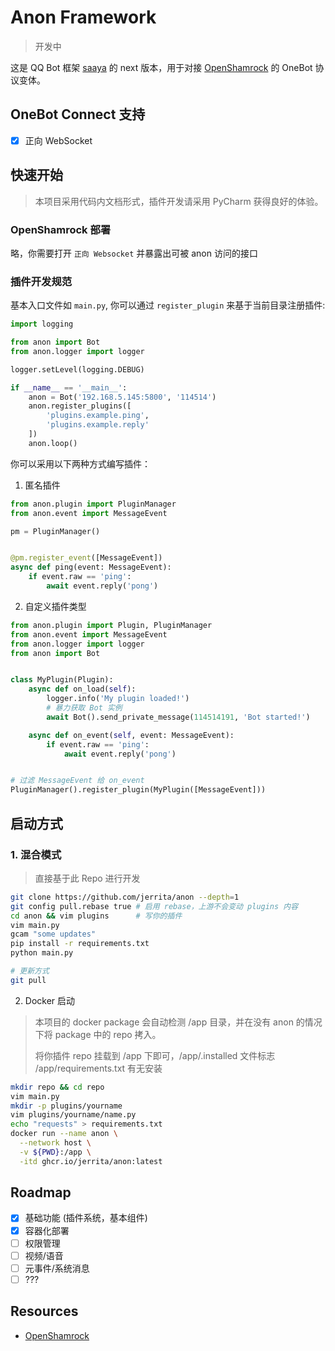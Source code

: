 # Anon Framework

> 开发中

这是 QQ Bot 框架 [saaya](https://github.com/jerrita/saaya) 的 next
版本，用于对接 [OpenShamrock](https://github.com/whitechi73/OpenShamrock) 的 OneBot 协议变体。

## OneBot Connect 支持

- [x] 正向 WebSocket

## 快速开始

> 本项目采用代码内文档形式，插件开发请采用 PyCharm 获得良好的体验。

### OpenShamrock 部署

略，你需要打开 `正向 Websocket` 并暴露出可被 anon 访问的接口

### 插件开发规范

基本入口文件如 `main.py`, 你可以通过 `register_plugin` 来基于当前目录注册插件:

```python
import logging

from anon import Bot
from anon.logger import logger

logger.setLevel(logging.DEBUG)

if __name__ == '__main__':
    anon = Bot('192.168.5.145:5800', '114514')
    anon.register_plugins([
        'plugins.example.ping',
        'plugins.example.reply'
    ])
    anon.loop()
```

你可以采用以下两种方式编写插件：

1. 匿名插件

```python
from anon.plugin import PluginManager
from anon.event import MessageEvent

pm = PluginManager()


@pm.register_event([MessageEvent])
async def ping(event: MessageEvent):
    if event.raw == 'ping':
        await event.reply('pong')
```

2. 自定义插件类型

```python
from anon.plugin import Plugin, PluginManager
from anon.event import MessageEvent
from anon.logger import logger
from anon import Bot


class MyPlugin(Plugin):
    async def on_load(self):
        logger.info('My plugin loaded!')
        # 暴力获取 Bot 实例
        await Bot().send_private_message(114514191, 'Bot started!')

    async def on_event(self, event: MessageEvent):
        if event.raw == 'ping':
            await event.reply('pong')


# 过滤 MessageEvent 给 on_event
PluginManager().register_plugin(MyPlugin([MessageEvent]))
```

## 启动方式

### 1. 混合模式

> 直接基于此 Repo 进行开发

```bash
git clone https://github.com/jerrita/anon --depth=1
git config pull.rebase true # 启用 rebase，上游不会变动 plugins 内容
cd anon && vim plugins      # 写你的插件
vim main.py
gcam "some updates"
pip install -r requirements.txt
python main.py

# 更新方式
git pull

```

2. Docker 启动

> 本项目的 docker package 会自动检测 /app 目录，并在没有 anon 的情况下将 package 中的 repo 拷入。
>
> 将你插件 repo 挂载到 /app 下即可，/app/.installed 文件标志 /app/requirements.txt 有无安装

```bash
mkdir repo && cd repo
vim main.py
mkdir -p plugins/yourname
vim plugins/yourname/name.py
echo "requests" > requirements.txt
docker run --name anon \
  --network host \
  -v ${PWD}:/app \
  -itd ghcr.io/jerrita/anon:latest

```

## Roadmap

- [x] 基础功能 (插件系统，基本组件)
- [x] 容器化部署
- [ ] 权限管理
- [ ] 视频/语音
- [ ] 元事件/系统消息
- [ ] ???

## Resources

- [OpenShamrock](https://github.com/whitechi73/OpenShamrock)